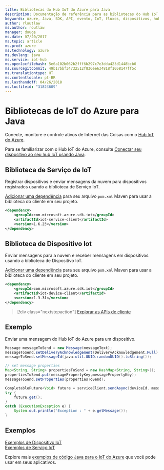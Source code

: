 ```yaml
---
title: Bibliotecas do Hub IoT do Azure para Java
description: Documentação de referência para as bibliotecas do Hub IoT do Azure para Java
keywords: Azure, Java, SDK, API, evento, IoT, fluxos, dispositivos, hub iot
author: rloutlaw
ms.author: routlaw
manager: douge
ms.date: 07/20/2017
ms.topic: article
ms.prod: azure
ms.technology: azure
ms.devlang: java
ms.service: iot-hub
ms.openlocfilehash: 5e6a102b062b2fff6b297c7e3dda423d1448bcb0
ms.sourcegitcommit: 49b17bbf34732512f836ee634818f1058147ff5c
ms.translationtype: HT
ms.contentlocale: pt-BR
ms.lasthandoff: 04/26/2018
ms.locfileid: "31823609"
---
```

# <a name="azure-iot-libraries-for-java"></a>Bibliotecas de IoT do Azure para Java

Conecte, monitore e controle ativos de Internet das Coisas com o [Hub IoT do Azure](https://docs.microsoft.com/azure/iot-hub/iot-hub-what-is-iot-hub).

Para se familiarizar com o Hub IoT do Azure, consulte [Conectar seu dispositivo ao seu hub IoT usando Java](/azure/iot-hub/iot-hub-java-java-getstarted).

## <a name="iot-service-library"></a>Biblioteca de Serviço de IoT

Registrar dispositivos e enviar mensagens da nuvem para dispositivos registrados usando a biblioteca de Serviço IoT.

[Adicionar uma dependência](https://maven.apache.org/guides/getting-started/index.html#How_do_I_use_external_dependencies) para seu arquivo `pom.xml` Maven para usar a biblioteca do cliente em seu projeto.  

```XML
<dependency>
    <groupId>com.microsoft.azure.sdk.iot</groupId>
    <artifactId>iot-service-client</artifactId>
    <version>1.6.23</version>
</dependency>
```   

## <a name="iot-device-library"></a>Biblioteca de Dispositivo Iot

Enviar mensagens para a nuvem e receber mensagens em dispositivos usando a biblioteca de Dispositivo IoT.

[Adicionar uma dependência](https://maven.apache.org/guides/getting-started/index.html#How_do_I_use_external_dependencies) para seu arquivo `pom.xml` Maven para usar a biblioteca do cliente em seu projeto.  

```XML
<dependency>
    <groupId>com.microsoft.azure.sdk.iot</groupId>
    <artifactId>iot-device-client</artifactId>
    <version>1.3.31</version>
</dependency>
```

> [!div class="nextstepaction"]
> [Explorar as APIs de cliente](/java/api/overview/azure/iot/client)   

## <a name="example"></a>Exemplo

Enviar uma mensagem do Hub IoT do Azure para um dispositivo.

```java
Message messageToSend = new Message(messageText);
messageToSend.setDeliveryAcknowledgement(DeliveryAcknowledgement.Full);
messageToSend.setMessageId(java.util.UUID.randomUUID().toString());

// set message properties
Map<String, String> propertiesToSend = new HashMap<String, String>();
propertiesToSend.put(messagePropertyKey,messagePropertyKey);
messageToSend.setProperties(propertiesToSend);

CompletableFuture<Void> future = serviceClient.sendAsync(deviceId, messageToSend);
try {
    future.get();
}
catch (ExecutionException e) {
    System.out.println("Exception : " + e.getMessage());
}
```


## <a name="samples"></a>Exemplos

[Exemplos de Dispositivo IoT](https://github.com/Azure/azure-iot-sdk-java/tree/master/device/iot-device-samples)     
[Exemplos de Serviço IoT](https://github.com/Azure/azure-iot-sdk-java/tree/master/service/iot-service-samples)

Explore mais [exemplos de código Java para o IoT do Azure](https://azure.microsoft.com/resources/samples/?platform=java&term=iot) que você pode usar em seus aplicativos.
